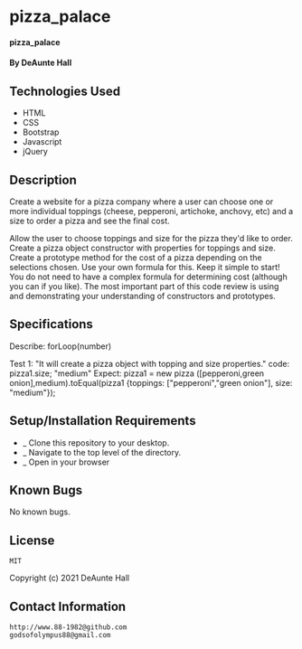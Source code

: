 # pizza_palace

#### pizza_palace

#### By DeAunte Hall

## Technologies Used

* HTML
* CSS
* Bootstrap
* Javascript
* jQuery

## Description
  Create a website for a pizza company where a user can choose one or more individual toppings (cheese, pepperoni, artichoke, anchovy, etc) and a size to order a pizza and see the final cost.

Allow the user to choose toppings and size for the pizza they'd like to order.
Create a pizza object constructor with properties for toppings and size.
Create a prototype method for the cost of a pizza depending on the selections chosen. Use your own formula for this.
Keep it simple to start! You do not need to have a complex formula for determining cost (although you can if you like). The most important part of this code review is using and demonstrating your understanding of constructors and prototypes.




## Specifications
Describe: forLoop(number)

Test 1: "It will create a pizza object with topping and size properties."
code: pizza1.size; "medium"
Expect: pizza1 = new pizza ([pepperoni,green onion],medium).toEqual(pizza1 {toppings: ["pepperoni","green onion"], size: "medium"});



## Setup/Installation Requirements

* _ Clone this repository to your desktop. 
* _ Navigate to the top level of the directory.
* _ Open in your browser


## Known Bugs

No known bugs.

## License
	MIT
Copyright (c) 2021 DeAunte Hall

## Contact Information
	http://www.88-1982@github.com
	godsofolympus88@gmail.com	
